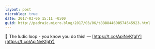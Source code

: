 ```yaml
---
layout: post
microblog: true
date: 2017-03-06 15:11 -0500
guid: http://padraic.micro.blog/2017/03/06/t838844608574545923.html
---
```

🔗 The ludic loop - you know you do this! — [https://t.co/ApiNvKfgIY](https://t.co/ApiNvKfgIY)
